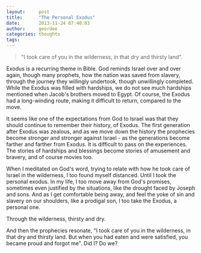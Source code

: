 ```yaml
---
layout:     post
title:      "The Personal Exodus"
date:       2013-11-24 07:40:03
author:     geordee
categories: thoughts
tags:       
---
```


> "I took care of you in the wilderness, in that dry and thirsty land".

Exodus is a recurring theme in Bible. God reminds Israel over and over again, though many prophets, how the nation was saved from slavery, through the journey they willingly undertook, though unwillingly completed. While the Exodus was filled with hardships, we do not see much hardships mentioned when Jacob's brothers moved to Egypt. Of course, the Exodus had a long-winding route, making it difficult to return, compared to the move.

It seems like one of the expectations from God to Israel was that they should continue to remember their history, of Exodus. The first generation after Exodus was zealous, and as we move down the history the prophecies become stronger and stronger against Israel - as the generations become farther and farther from Exodus. It is difficult to pass on the experiences. The stories of hardships and blessings become stories of amusement and bravery, and of course movies too.

When I meditated on God's word, trying to relate with how he took care of Israel in the wilderness, I too found myself distanced. Until I took the personal exodus. In my life, I too move away from God's promises, sometimes even justified by the situations, like the drought faced by Joseph and sons. And as I get comfortable being away, and feel the yoke of sin and slavery on our shoulders, like a prodigal son, I too take the Exodus, a personal one.

Through the wilderness, thirsty and dry.

And then the prophecies resonate, "I took care of you in the wilderness, in that dry and thirsty land. But when you had eaten and were satisfied, you became proud and forgot me". Did I? Do we?
